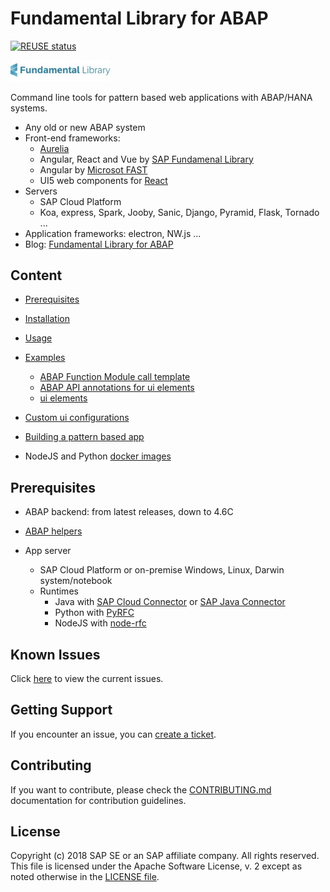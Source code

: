 # Fundamental Library for ABAP <!-- omit in toc -->

[![REUSE status](https://api.reuse.software/badge/github.com/SAP/fundamental-tools)](https://api.reuse.software/info/github.com/SAP/fundamental-tools)

<a href="https://sap.github.io/fundamental-styles/?path=/docs/introduction-overview--page">
<img src="doc/assets/logo/logo-fs.jpg" alt="Fundamental
Library" width="160"/>
</a>

Command line tools for pattern based web applications with ABAP/HANA systems.

- Any old or new ABAP system
- Front-end frameworks:
  - [Aurelia](http://aurelia.io/)
  - Angular, React and Vue by [SAP Fundamenal Library](https://sap.github.io/fundamental/)
  - Angular by [Microsot FAST](https://www.fast.design/docs/introduction/)
  - UI5 web components for [React](https://sap.github.io/ui5-webcomponents-react/?path=/story/getting-started--page)
- Servers
  - SAP Cloud Platform
  - Koa, express, Spark, Jooby, Sanic, Django, Pyramid, Flask, Tornado ...
- Application frameworks: electron, NW.js ...
- Blog: [Fundamental Library for ABAP](https://blogs.sap.com/2020/08/23/fundamental-library-for-abap/)

## Content <!-- omit in toc -->

- [Prerequisites](#prerequisites)
- [Installation](./abap-ui-tools/README.md#installation)
- [Usage](./abap-ui-tools/README.md#usage)
- [Examples](./abap-ui-tools/README.md#examples)
  - [ABAP Function Module call template](./abap-ui-tools/README.md#abap-function-module-call-template)
  - [ABAP API annotations for ui elements](./abap-ui-tools/README.md#abap-api-annotations-for-ui-elements)
  - [ui elements](./abap-ui-tools/README.md#ui-elements)
- [Custom ui configurations](./abap-ui-tools/README.md#custom-ui-configurations)
- [Building a pattern based app](./doc/app.md)

- NodeJS and Python [docker images](./docker)

## Prerequisites

- ABAP backend: from latest releases, down to 4.6C

- [ABAP helpers](/abap-helpers)

- App server

  - SAP Cloud Platform or on-premise Windows, Linux, Darwin system/notebook
  - Runtimes
    - Java with [SAP Cloud Connector](https://help.sap.com/viewer/cca91383641e40ffbe03bdc78f00f681/Cloud/en-US/e6c7616abb5710148cfcf3e75d96d596.html) or [SAP Java Connector](https://support.sap.com/en/product/connectors/jco.html)
    - Python with [PyRFC](https://github.com/SAP/PyRFC)
    - NodeJS with [node-rfc](https://github.com/SAP/node-rfc)

## Known Issues

Click [here](https://github.com/SAP/fundamental-toolset/issues) to view the current issues.

## Getting Support

If you encounter an issue, you can [create a ticket](https://github.com/SAP/fundamental-toolset/issues/new).

## Contributing

If you want to contribute, please check the [CONTRIBUTING.md](CONTRIBUTING.md) documentation for contribution guidelines.

## License

Copyright (c) 2018 SAP SE or an SAP affiliate company. All rights reserved. This file is licensed under the Apache Software License, v. 2 except as noted otherwise in the [LICENSE file](LICENSE).
